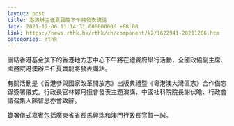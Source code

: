 ```yaml
---
layout: post
title: 港澳辦主任夏寶龍下午將發表講話
date: 2021-12-06 11:14:31.000000000 +08:00
link: https://news.rthk.hk/rthk/ch/component/k2/1622941-20211206.htm
categories: rthk
---
```


團結香港基金旗下的香港地方志中心下午將在禮賓府舉行活動，全國政協副主席、國務院港澳辦主任夏寶龍將發表講話。

有關活動是《香港參與國家改革開放志》出版典禮暨《粵港澳大灣區志》合作備忘錄簽署儀式。行政長官林鄭月娥會發表主題演講，中國社科院院長謝伏瞻、行政會議召集人陳智思亦會致辭。

簽署儀式嘉賓包括廣東省省長馬興瑞和澳門行政長官賀一誠。
